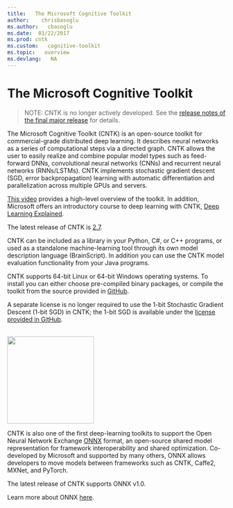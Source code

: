 ```yaml
---
title:   The Microsoft Cognitive Toolkit
author:    chrisbasoglu
ms.author:   cbasoglu
ms.date:  01/22/2017
ms.prod: cntk
ms.custom:   cognitive-toolkit
ms.topic:   overview
ms.devlang:   NA
---
```


# The Microsoft Cognitive Toolkit

> NOTE: CNTK is no longer actively developed. See the [release notes of the final major release](./ReleaseNotes/CNTK_2_7_Release_Notes.md) for details.

The Microsoft Cognitive Toolkit (CNTK) is an open-source toolkit for commercial-grade distributed deep learning. It describes neural networks as a series of computational steps via a directed graph. CNTK allows the user to easily realize and combine popular model types such as feed-forward DNNs, convolutional neural networks (CNNs) and recurrent neural networks (RNNs/LSTMs). CNTK implements stochastic gradient descent (SGD, error backpropagation) learning with automatic differentiation and parallelization across multiple GPUs and servers.

[This video](https://youtu.be/9gDDO5ldT-4) provides a high-level overview of the toolkit. In addition, Microsoft offers an introductory course to deep learning with CNTK, [Deep Learning Explained](https://www.edx.org/course/deep-learning-explained-microsoft-dat236x-0).

The latest release of CNTK is [2.7](./ReleaseNotes/CNTK_2_7_Release_Notes.md).

CNTK can be included as a library in your Python, C#, or C++ programs, or used as a standalone machine-learning tool through its own model description language (BrainScript). In addition you can use the CNTK model evaluation functionality from your Java programs.

CNTK supports 64-bit Linux or 64-bit Windows operating systems. To install you can either choose pre-compiled binary packages, or compile the toolkit from the source provided in [GitHub](https://github.com/Microsoft/CNTK).

A separate license is no longer required to use the 1-bit Stochastic Gradient Descent (1-bit SGD) in CNTK; the 1-bit SGD is available under the [license provided in GitHub](https://github.com/microsoft/CNTK/blob/master/LICENSE.md).

<br/>
<img src="./pictures/ONNX_logo_main.png" width="200" alt-text="ONNX logo">

CNTK is also one of the first deep-learning toolkits to support the Open Neural Network Exchange [ONNX](https://onnx.ai) format, an open-source shared model representation for framework interoperability and shared optimization. Co-developed by Microsoft and supported by many others, ONNX allows developers to move models between frameworks such as CNTK, Caffe2, MXNet, and PyTorch.


The latest release of CNTK supports ONNX v1.0.

Learn more about ONNX [here](https://github.com/onnx/onnx).

